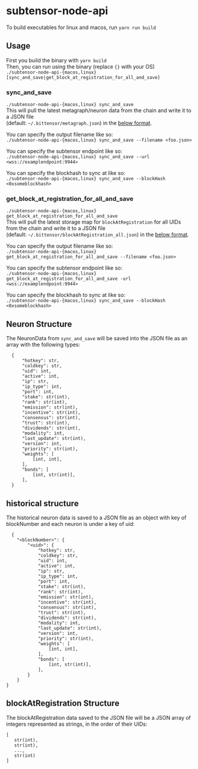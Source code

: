 # subtensor-node-api

To build executables for linux and macos, run `yarn run build`  

## Usage
First you build the binary with `yarn build`  
Then, you can run using the binary (replace `{}` with your OS)  
`./subtensor-node-api-{macos,linux} [sync_and_save|get_block_at_registration_for_all_and_save]`  
### sync_and_save
`./subtensor-node-api-{macos,linux} sync_and_save`  
This will pull the latest metagraph/neuron data from the chain and write it to a JSON file  
(default: `~/.bittensor/metagraph.json`) in the [below format](#neuron-structure).  

You can specify the output filename like so:  
`./subtensor-node-api-{macos,linux} sync_and_save --filename <foo.json>`    

You can specify the subtensor endpoint like so:  
`./subtensor-node-api-{macos,linux} sync_and_save --url <wss://examplendpoint:9944>`   

You can specify the blockhash to sync at like so:  
`./subtensor-node-api-{macos,linux} sync_and_save --blockHash <0xsomeblockhash>`     
### get_block_at_registration_for_all_and_save
`./subtensor-node-api-{macos,linux} get_block_at_registration_for_all_and_save`  
This will pull the latest storage map for `blockAtRegistration` for all UIDs from the chain and write it to a JSON file  
(default: `~/.bittensor/blockAtRegistration_all.json`) in the [below format](#blockatregistration-structure).    

You can specify the output filename like so:   
`./subtensor-node-api-{macos,linux} get_block_at_registration_for_all_and_save --filename <foo.json>`    

You can specify the subtensor endpoint like so:  
`./subtensor-node-api-{macos,linux} get_block_at_registration_for_all_and_save -url <wss://examplendpoint:9944>`     

You can specify the blockhash to sync at like so:   
`./subtensor-node-api-{macos,linux} sync_and_save --blockHash <0xsomeblockhash>`      

## Neuron Structure
The NeuronData from `sync_and_save` will be saved into the JSON file as an array with the following types:
     
      {
          "hotkey": str,
          "coldkey": str,
          "uid": int,
          "active": int,
          "ip": str,
          "ip_type": int,
          "port": int,
          "stake": str(int),
          "rank": str(int),
          "emission": str(int),
          "incentive": str(int),
          "consensus": str(int),
          "trust": str(int),
          "dividends": str(int),
          "modality": int,
          "last_update": str(int),
          "version": int,
          "priority": str(int),
          "weights": [
              [int, int],
          ],
          "bonds": [
              [int, str(int)],
          ],
      }
      
## historical structure
The historical neuron data is saved to a JSON file as an object with key of blockNumber and each neuron is under a key of uid:
     
      { 
        "<blockNumber>": {
            "<uid>": {
                "hotkey": str,
                "coldkey": str,
                "uid": int,
                "active": int,
                "ip": str,
                "ip_type": int,
                "port": int,
                "stake": str(int),
                "rank": str(int),
                "emission": str(int),
                "incentive": str(int),
                "consensus": str(int),
                "trust": str(int),
                "dividends": str(int),
                "modality": int,
                "last_update": str(int),
                "version": int,
                "priority": str(int),
                "weights": [
                    [int, int],
                ],
                "bonds": [
                    [int, str(int)],
                ],
            }
        }
    }

## blockAtRegistration Structure
The blockAtRegistration data saved to the JSON file will be a JSON array of integers represented as strings, in the order of their UIDs:  
  
    [
       str(int),
       str(int),
       ...,
       str(int)
    ]
